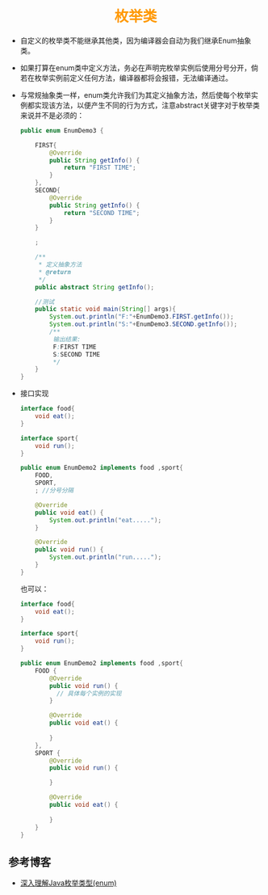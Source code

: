 # <div style="text-align:center;color:#FF9900">枚举类</div>

* 自定义的枚举类不能继承其他类，因为编译器会自动为我们继承Enum抽象类。

* 如果打算在enum类中定义方法，务必在声明完枚举实例后使用分号分开，倘若在枚举实例前定义任何方法，编译器都将会报错，无法编译通过。

* 与常规抽象类一样，enum类允许我们为其定义抽象方法，然后使每个枚举实例都实现该方法，以便产生不同的行为方式，注意abstract关键字对于枚举类来说并不是必须的：

  ```java
  public enum EnumDemo3 {
  
      FIRST{
          @Override
          public String getInfo() {
              return "FIRST TIME";
          }
      },
      SECOND{
          @Override
          public String getInfo() {
              return "SECOND TIME";
          }
      }
  
      ;
  
      /**
       * 定义抽象方法
       * @return
       */
      public abstract String getInfo();
  
      //测试
      public static void main(String[] args){
          System.out.println("F:"+EnumDemo3.FIRST.getInfo());
          System.out.println("S:"+EnumDemo3.SECOND.getInfo());
          /**
           输出结果:
           F:FIRST TIME
           S:SECOND TIME
           */
      }
  }
  ```

* 接口实现

  ```java
  interface food{
      void eat();
  }
  
  interface sport{
      void run();
  }
  
  public enum EnumDemo2 implements food ,sport{
      FOOD,
      SPORT,
      ; //分号分隔
  
      @Override
      public void eat() {
          System.out.println("eat.....");
      }
  
      @Override
      public void run() {
          System.out.println("run.....");
      }
  }
  ```

  也可以：

  ```java
  interface food{
      void eat();
  }
  
  interface sport{
      void run();
  }
  
  public enum EnumDemo2 implements food ,sport{
      FOOD {
          @Override
          public void run() {
  			// 具体每个实例的实现
          }
  
          @Override
          public void eat() {
              
          }
      },
      SPORT {
          @Override
          public void run() {
  
          }
  
          @Override
          public void eat() {
              
          }
      }
  }
  ```








## 参考博客

* [深入理解Java枚举类型(enum) ](https://blog.csdn.net/javazejian/article/details/71333103)


